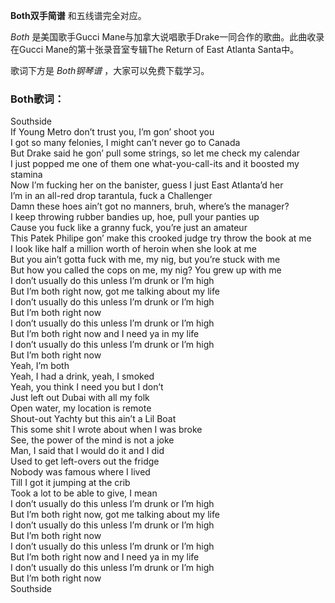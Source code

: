 

**Both双手简谱** 和五线谱完全对应。

_Both_ 是美国歌手Gucci Mane与加拿大说唱歌手Drake一同合作的歌曲。此曲收录在Gucci Mane的第十张录音室专辑The Return
of East Atlanta Santa中。

歌词下方是 _Both钢琴谱_ ，大家可以免费下载学习。

### Both歌词：

Southside  
If Young Metro don’t trust you, I’m gon’ shoot you  
I got so many felonies, I might can’t never go to Canada  
But Drake said he gon’ pull some strings, so let me check my calendar  
I just popped me one of them one what-you-call-its and it boosted my stamina  
Now I’m fucking her on the banister, guess I just East Atlanta’d her  
I’m in an all-red drop tarantula, fuck a Challenger  
Damn these hoes ain’t got no manners, bruh, where’s the manager?  
I keep throwing rubber bandies up, hoe, pull your panties up  
Cause you fuck like a granny fuck, you’re just an amateur  
This Patek Philipe gon’ make this crooked judge try throw the book at me  
I look like half a million worth of heroin when she look at me  
But you ain’t gotta fuck with me, my nig, but you’re stuck with me  
But how you called the cops on me, my nig? You grew up with me  
I don’t usually do this unless I’m drunk or I’m high  
But I’m both right now, got me talking about my life  
I don’t usually do this unless I’m drunk or I’m high  
But I’m both right now  
I don’t usually do this unless I’m drunk or I’m high  
But I’m both right now and I need ya in my life  
I don’t usually do this unless I’m drunk or I’m high  
But I’m both right now  
Yeah, I’m both  
Yeah, I had a drink, yeah, I smoked  
Yeah, you think I need you but I don’t  
Just left out Dubai with all my folk  
Open water, my location is remote  
Shout-out Yachty but this ain’t a Lil Boat  
This some shit I wrote about when I was broke  
See, the power of the mind is not a joke  
Man, I said that I would do it and I did  
Used to get left-overs out the fridge  
Nobody was famous where I lived  
Till I got it jumping at the crib  
Took a lot to be able to give, I mean  
I don’t usually do this unless I’m drunk or I’m high  
But I’m both right now, got me talking about my life  
I don’t usually do this unless I’m drunk or I’m high  
But I’m both right now  
I don’t usually do this unless I’m drunk or I’m high  
But I’m both right now and I need ya in my life  
I don’t usually do this unless I’m drunk or I’m high  
But I’m both right now  
Southside

